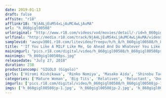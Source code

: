 ```yaml
---
date: 2019-01-13
draft: false
affsite: "r18"
afflinkr18: "NjA4LjEuMS4xLjAuMC4wLjAuMA"
url: "h_860gigl00508"
urloriginal: "http://www.r18.com/videos/vod/movies/detail/-/id=h_860gigl00508"
urlfinal: "http://media.r18.com/track/NjA4LjEuMS4xLjAuMC4wLjAuMA/videos/vod/movies/detail/-/id=h_860gigl00508"
samplevid: "awspv3001.r18.com/litevideo/freepv/h/h_8/h_860gigl00508/h_860gigl00508_dmb_w.mp4"
title: "'If You Like A MILF Like Me, Go Ahead And Do Whatever You Like' This Horny Mama Felt Sorry For Her Loser Son, So She Decided To Let Him Have Just One Fuck, But When She Kissed Him Passionately, She Began To Burn With Desire, And Now This MILF Mama Won't Refuse A Creampie Fuck"
mainimgurl: "pics.r18.com/digital/video/h_860gigl00508/h_860gigl00508ps.jpg"
mainimgs: "h_860gigl00508ps.jpg"
releasedate: "July 27, 2018"
duration: 238
productioncomp: "GIGOLO (Gigolo)"
girls: ['Hiromi Kishikawa', 'Rinko Nomiya', 'Masako Aida', 'Shinobu Tachibana']
categories: ['Mature Woman', 'Big Tits', 'Relatives', 'Reluctant', 'Over 4 Hours', 'Hi-Def']
imgurls: ['pics.r18.com/digital/video/h_860gigl00508/h_860gigl00508jp-1.jpg', 'pics.r18.com/digital/video/h_860gigl00508/h_860gigl00508jp-2.jpg', 'pics.r18.com/digital/video/h_860gigl00508/h_860gigl00508jp-3.jpg', 'pics.r18.com/digital/video/h_860gigl00508/h_860gigl00508jp-4.jpg', 'pics.r18.com/digital/video/h_860gigl00508/h_860gigl00508jp-5.jpg', 'pics.r18.com/digital/video/h_860gigl00508/h_860gigl00508jp-6.jpg', 'pics.r18.com/digital/video/h_860gigl00508/h_860gigl00508jp-7.jpg', 'pics.r18.com/digital/video/h_860gigl00508/h_860gigl00508jp-8.jpg', 'pics.r18.com/digital/video/h_860gigl00508/h_860gigl00508jp-9.jpg', 'pics.r18.com/digital/video/h_860gigl00508/h_860gigl00508jp-10.jpg', 'pics.r18.com/digital/video/h_860gigl00508/h_860gigl00508jp-11.jpg', 'pics.r18.com/digital/video/h_860gigl00508/h_860gigl00508jp-12.jpg', 'pics.r18.com/digital/video/h_860gigl00508/h_860gigl00508jp-13.jpg', 'pics.r18.com/digital/video/h_860gigl00508/h_860gigl00508jp-14.jpg', 'pics.r18.com/digital/video/h_860gigl00508/h_860gigl00508jp-15.jpg', 'pics.r18.com/digital/video/h_860gigl00508/h_860gigl00508jp-16.jpg', 'pics.r18.com/digital/video/h_860gigl00508/h_860gigl00508jp-17.jpg', 'pics.r18.com/digital/video/h_860gigl00508/h_860gigl00508jp-18.jpg', 'pics.r18.com/digital/video/h_860gigl00508/h_860gigl00508jp-19.jpg', 'pics.r18.com/digital/video/h_860gigl00508/h_860gigl00508jp-20.jpg']
imgs: ['h_860gigl00508jp-1.jpg', 'h_860gigl00508jp-2.jpg', 'h_860gigl00508jp-3.jpg', 'h_860gigl00508jp-4.jpg', 'h_860gigl00508jp-5.jpg', 'h_860gigl00508jp-6.jpg', 'h_860gigl00508jp-7.jpg', 'h_860gigl00508jp-8.jpg', 'h_860gigl00508jp-9.jpg', 'h_860gigl00508jp-10.jpg', 'h_860gigl00508jp-11.jpg', 'h_860gigl00508jp-12.jpg', 'h_860gigl00508jp-13.jpg', 'h_860gigl00508jp-14.jpg', 'h_860gigl00508jp-15.jpg', 'h_860gigl00508jp-16.jpg', 'h_860gigl00508jp-17.jpg', 'h_860gigl00508jp-18.jpg', 'h_860gigl00508jp-19.jpg', 'h_860gigl00508jp-20.jpg']
---
```

